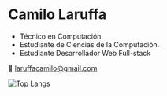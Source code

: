 # Camilo Laruffa
- Técnico en Computación.
- Estudiante de Ciencias de la Computación.
- Estudiante Desarrollador Web Full-stack

:email: <laruffacamilo@gmail.com>

[![Top Langs](https://github-readme-stats.vercel.app/api/top-langs/?username=camilo-laruffa&layout=compact&bg_color=1c1c1c&text_color=ffffff&title_color=ffffff)](https://github.com/camilo-laruffa/github-readme-stats)
